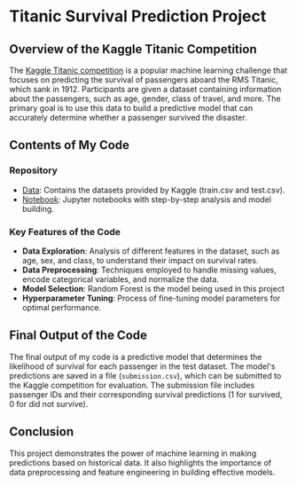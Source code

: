 # Titanic Survival Prediction Project

## Overview of the Kaggle Titanic Competition

The [Kaggle Titanic competition](https://www.kaggle.com/c/titanic) is a popular machine learning challenge that focuses on predicting the survival of passengers aboard the RMS Titanic, which sank in 1912. Participants are given a dataset containing information about the passengers, such as age, gender, class of travel, and more. The primary goal is to use this data to build a predictive model that can accurately determine whether a passenger survived the disaster.

## Contents of My Code

### Repository
- [Data](https://www.kaggle.com/competitions/titanic/data): Contains the datasets provided by Kaggle (train.csv and test.csv).
- [Notebook](https://github.com/pratheeksha11/Titanic_Survival_Prediction_Kaggle/blob/main/titanic-survival-prediction.ipynb): Jupyter notebooks with step-by-step analysis and model building.

### Key Features of the Code
- **Data Exploration**: Analysis of different features in the dataset, such as age, sex, and class, to understand their impact on survival rates.
- **Data Preprocessing**: Techniques employed to handle missing values, encode categorical variables, and normalize the data.
- **Model Selection**: Random Forest is the model being used in this project
- **Hyperparameter Tuning**: Process of fine-tuning model parameters for optimal performance.

## Final Output of the Code

The final output of my code is a predictive model that determines the likelihood of survival for each passenger in the test dataset. The model's predictions are saved in a file (`submission.csv`), which can be submitted to the Kaggle competition for evaluation. The submission file includes passenger IDs and their corresponding survival predictions (1 for survived, 0 for did not survive).


## Conclusion

This project demonstrates the power of machine learning in making predictions based on historical data. It also highlights the importance of data preprocessing and feature engineering in building effective models.

